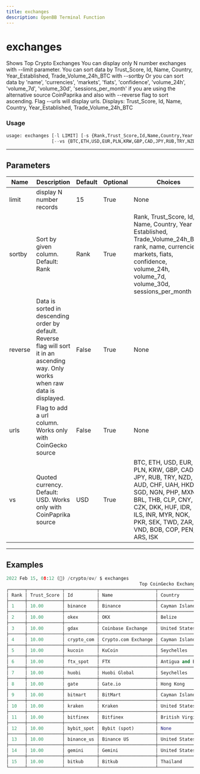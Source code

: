 ```yaml
---
title: exchanges
description: OpenBB Terminal Function
---
```


# exchanges

Shows Top Crypto Exchanges You can display only N number exchanges with --limit parameter. You can sort data by Trust_Score, Id, Name, Country, Year_Established, Trade_Volume_24h_BTC with --sortby Or you can sort data by 'name', 'currencies', 'markets', 'fiats', 'confidence', 'volume_24h', 'volume_7d', 'volume_30d', 'sessions_per_month' if you are using the alternative source CoinPaprika and also with --reverse flag to sort ascending. Flag --urls will display urls. Displays: Trust_Score, Id, Name, Country, Year_Established, Trade_Volume_24h_BTC
### Usage 
```python
usage: exchanges [-l LIMIT] [-s {Rank,Trust_Score,Id,Name,Country,Year Established,Trade_Volume_24h_BTC,rank,name,currencies,markets,fiats,confidence,volume_24h,volume_7d,volume_30d,sessions_per_month}] [-r] [-u]
                 [--vs {BTC,ETH,USD,EUR,PLN,KRW,GBP,CAD,JPY,RUB,TRY,NZD,AUD,CHF,UAH,HKD,SGD,NGN,PHP,MXN,BRL,THB,CLP,CNY,CZK,DKK,HUF,IDR,ILS,INR,MYR,NOK,PKR,SEK,TWD,ZAR,VND,BOB,COP,PEN,ARS,ISK}]
```
---
## Parameters
| Name | Description | Default | Optional | Choices |
| ---- | ----------- | ------- | -------- | ------- |
| limit | display N number records | 15 | True | None |
| sortby | Sort by given column. Default: Rank | Rank | True | Rank, Trust_Score, Id, Name, Country, Year Established, Trade_Volume_24h_BTC, rank, name, currencies, markets, fiats, confidence, volume_24h, volume_7d, volume_30d, sessions_per_month |
| reverse | Data is sorted in descending order by default. Reverse flag will sort it in an ascending way. Only works when raw data is displayed. | False | True | None |
| urls | Flag to add a url column. Works only with CoinGecko source | False | True | None |
| vs | Quoted currency. Default: USD. Works only with CoinPaprika source | USD | True | BTC, ETH, USD, EUR, PLN, KRW, GBP, CAD, JPY, RUB, TRY, NZD, AUD, CHF, UAH, HKD, SGD, NGN, PHP, MXN, BRL, THB, CLP, CNY, CZK, DKK, HUF, IDR, ILS, INR, MYR, NOK, PKR, SEK, TWD, ZAR, VND, BOB, COP, PEN, ARS, ISK |
---
## Examples
```python
2022 Feb 15, 08:12 (🦋) /crypto/ov/ $ exchanges
                                                  Top CoinGecko Exchanges
┌──────┬─────────────┬────────────┬─────────────────────┬────────────────────────┬──────────────────┬──────────────────────┐
│ Rank │ Trust_Score │ Id         │ Name                │ Country                │ Year_Established │ Trade_Volume_24h_BTC │
├──────┼─────────────┼────────────┼─────────────────────┼────────────────────────┼──────────────────┼──────────────────────┤
│ 1    │ 10.00       │ binance    │ Binance             │ Cayman Islands         │ 2017.00          │ 307450.76            │
├──────┼─────────────┼────────────┼─────────────────────┼────────────────────────┼──────────────────┼──────────────────────┤
│ 2    │ 10.00       │ okex       │ OKX                 │ Belize                 │ 2013.00          │ 80452.05             │
├──────┼─────────────┼────────────┼─────────────────────┼────────────────────────┼──────────────────┼──────────────────────┤
│ 3    │ 10.00       │ gdax       │ Coinbase Exchange   │ United States          │ 2012.00          │ 68358.93             │
├──────┼─────────────┼────────────┼─────────────────────┼────────────────────────┼──────────────────┼──────────────────────┤
│ 4    │ 10.00       │ crypto_com │ Crypto.com Exchange │ Cayman Islands         │ 2019.00          │ 60342.43             │
├──────┼─────────────┼────────────┼─────────────────────┼────────────────────────┼──────────────────┼──────────────────────┤
│ 5    │ 10.00       │ kucoin     │ KuCoin              │ Seychelles             │ 2014.00          │ 53539.44             │
├──────┼─────────────┼────────────┼─────────────────────┼────────────────────────┼──────────────────┼──────────────────────┤
│ 6    │ 10.00       │ ftx_spot   │ FTX                 │ Antigua and Barbuda    │ 2019.00          │ 40360.67             │
├──────┼─────────────┼────────────┼─────────────────────┼────────────────────────┼──────────────────┼──────────────────────┤
│ 7    │ 10.00       │ huobi      │ Huobi Global        │ Seychelles             │ 2013.00          │ 34851.50             │
├──────┼─────────────┼────────────┼─────────────────────┼────────────────────────┼──────────────────┼──────────────────────┤
│ 8    │ 10.00       │ gate       │ Gate.io             │ Hong Kong              │ None             │ 30159.12             │
├──────┼─────────────┼────────────┼─────────────────────┼────────────────────────┼──────────────────┼──────────────────────┤
│ 9    │ 10.00       │ bitmart    │ BitMart             │ Cayman Islands         │ 2017.00          │ 21782.37             │
├──────┼─────────────┼────────────┼─────────────────────┼────────────────────────┼──────────────────┼──────────────────────┤
│ 10   │ 10.00       │ kraken     │ Kraken              │ United States          │ 2011.00          │ 19819.63             │
├──────┼─────────────┼────────────┼─────────────────────┼────────────────────────┼──────────────────┼──────────────────────┤
│ 11   │ 10.00       │ bitfinex   │ Bitfinex            │ British Virgin Islands │ 2014.00          │ 13254.81             │
├──────┼─────────────┼────────────┼─────────────────────┼────────────────────────┼──────────────────┼──────────────────────┤
│ 12   │ 10.00       │ bybit_spot │ Bybit (spot)        │ None                   │ 2018.00          │ 7823.03              │
├──────┼─────────────┼────────────┼─────────────────────┼────────────────────────┼──────────────────┼──────────────────────┤
│ 13   │ 10.00       │ binance_us │ Binance US          │ United States          │ 2019.00          │ 7384.36              │
├──────┼─────────────┼────────────┼─────────────────────┼────────────────────────┼──────────────────┼──────────────────────┤
│ 14   │ 10.00       │ gemini     │ Gemini              │ United States          │ 2014.00          │ 2876.09              │
├──────┼─────────────┼────────────┼─────────────────────┼────────────────────────┼──────────────────┼──────────────────────┤
│ 15   │ 10.00       │ bitkub     │ Bitkub              │ Thailand               │ 2018.00          │ 2163.91              │
└──────┴─────────────┴────────────┴─────────────────────┴────────────────────────┴──────────────────┴──────────────────────┘
```
